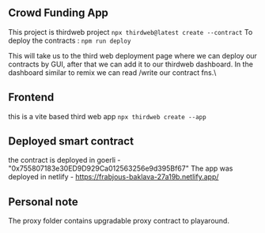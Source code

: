 ## Crowd Funding App

This project is thirdweb project `npx thirdweb@latest create --contract`
To deploy the contracts : `npm run deploy`

This will take us to the third web deployment page where we can deploy our contracts by GUI, after that we can add it to our thirdweb dashboard.
In the dashboard similar to remix we can read /write our contract fns.\

## Frontend

this is a vite based third web app `npx thirdweb create --app`

## Deployed smart contract

the contract is deployed in goerli - "0x755807183e30ED9D929Ca012563256e9d395Bf67"
The app was deployed in netlify - https://frabjous-baklava-27a19b.netlify.app/

## Personal note

The proxy folder contains upgradable proxy contract to playaround.

